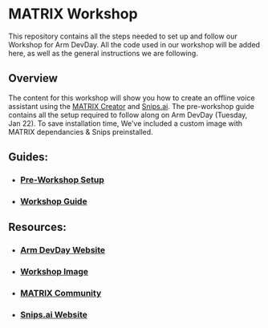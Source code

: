 # MATRIX Workshop
This repository contains all the steps needed to set up and follow our
Workshop for Arm DevDay. All the code used in our workshop will be added
here, as well as the general instructions we are following.

## Overview
The content for this workshop will show you how to create an offline voice assistant using the [MATRIX Creator](https://www.matrix.one/products/creator) and [Snips.ai](https://snips.ai/). The pre-workshop guide contains all the setup required to follow along on Arm DevDay (Tuesday, Jan 22). To save installation time, We've included a custom image with MATRIX dependancies & Snips preinstalled.

## Guides:

- ### [Pre-Workshop Setup](PreWorkshop.md)

- ### [Workshop Guide](Workshop.md)

## Resources:
- ### [Arm DevDay Website](https://events.hackster.io/armdevday)
- ### [Workshop Image](https://drive.google.com/file/d/1bsHYOEeLOPSTM4tcnqnZR0bwS8wpCTGi/view)
- ### [MATRIX Community](https://community.matrix.one)
- ### [Snips.ai Website](https://snips.ai/)

